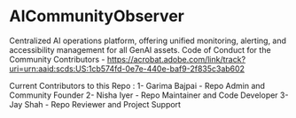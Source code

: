 # AICommunityObserver
Centralized AI operations platform, offering unified monitoring, alerting, and accessibility management for all GenAI assets.
Code of Conduct for the Community Contributors - https://acrobat.adobe.com/link/track?uri=urn:aaid:scds:US:1cb574fd-0e7e-440e-baf9-2f835c3ab602

Current Contributors to this Repo : 
1- Garima Bajpai - Repo Admin and Community Founder
2- Nisha Iyer - Repo Maintainer and Code Developer
3- Jay Shah - Repo Reviewer and Project Support
